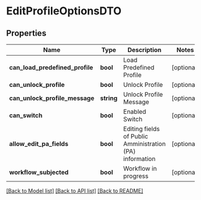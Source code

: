# EditProfileOptionsDTO

## Properties
Name | Type | Description | Notes
------------ | ------------- | ------------- | -------------
**can_load_predefined_profile** | **bool** | Load Predefined Profile | [optional] 
**can_unlock_profile** | **bool** | Unlock Profile | [optional] 
**can_unlock_profile_message** | **string** | Unlock Profile Message | [optional] 
**can_switch** | **bool** | Enabled Switch | [optional] 
**allow_edit_pa_fields** | **bool** | Editing fields of Public Amministration (PA) information | [optional] 
**workflow_subjected** | **bool** | Workflow in progress | [optional] 

[[Back to Model list]](../README.md#documentation-for-models) [[Back to API list]](../README.md#documentation-for-api-endpoints) [[Back to README]](../README.md)


